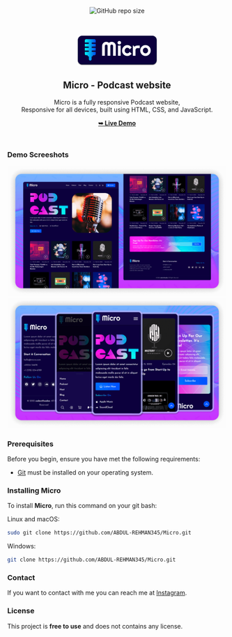<div align="center">
  
  ![GitHub repo size](https://img.shields.io/github/repo-size/codewithsadee/micro)
  

  <br />
  <br />
  
  <img src="./readme-images/project-logo.png" />

  <h2 align="center">Micro - Podcast website</h2>

  Micro is a fully responsive Podcast website, <br />Responsive for all devices, built using HTML, CSS, and JavaScript.

  <a href=""><strong>➥ Live Demo</strong></a>

</div>

<br />

### Demo Screeshots

![Micro Desktop Demo](./readme-images/desktop.png "Desktop Demo")
![Micro Mobile Demo](./readme-images/mobile.png "Mobile Demo")

### Prerequisites

Before you begin, ensure you have met the following requirements:

* [Git](https://git-scm.com/downloads "Download Git") must be installed on your operating system.

### Installing Micro

To install **Micro**, run this command on your git bash:

Linux and macOS:

```bash
sudo git clone https://github.com/ABDUL-REHMAN345/Micro.git
```

Windows:

```bash
git clone https://github.com/ABDUL-REHMAN345/Micro.git
```

### Contact

If you want to contact with me you can reach me at [Instagram](https://www.instagram.com/coder_life98/).

### License

This project is **free to use** and does not contains any license.
